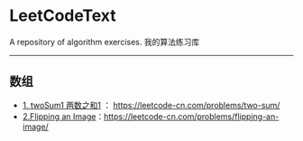 # LeetCodeText

A repository of algorithm exercises.
我的算法练习库

---

## 数组 
- [1. twoSum1 两数之和1](https://github.com/WangXianSong/LeetCodeText/blob/master/code/1twoSum.java) ： https://leetcode-cn.com/problems/two-sum/
- [2.Flipping an Image](https://github.com/WangXianSong/LeetCodeText/blob/master/code/832FlippinganImage.java)：https://leetcode-cn.com/problems/flipping-an-image/


